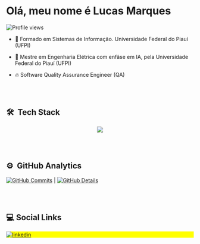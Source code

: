 <h1 align="left">Olá, meu nome é Lucas Marques</h1>



<p align="left"> <img src="https://komarev.com/ghpvc/?username=Lucasm12&color=yellow" alt="Profile views" /> </p>

- 🔭 Formado em Sistemas de Informação. Universidade Federal do Piauí (UFPI)

- 🧠 Mestre em Engenharia Elétrica com enfâse em IA, pela Universidade Federal do Piauí (UFPI)

- 🔥 Software Quality Assurance Engineer (QA)


<br><br>

## 🛠 &nbsp;Tech Stack

<div align="center" >
<a href="https://skillicons.dev"   >
  <img src="https://skillicons.dev/icons?i=javascript,css,html,python,git,vscode,nodejs,figma,github,linux,postman,vercel,vscode,postman,mysql,gitlab" />
</a>
  <br />

  </div>

<br><br>

## ⚙️ &nbsp;GitHub Analytics

[![GitHub Commits](http://github-profile-summary-cards.vercel.app/api/cards/productive-time?username=Lucasm12&theme=dracula&utcOffset=-3)](https://github.com/vn7n24fzkq/github-profile-summary-cards) | [![GitHub Details](http://github-profile-summary-cards.vercel.app/api/cards/profile-details?username=Lucasm12&theme=dracula)](https://github.com/vn7n24fzkq/github-profile-summary-cards) 

<br><br>

## :computer: Social Links

<p align="left" style="background:yellow">
<a href="https://www.linkedin.com/in/lucas-marques1204/" target="_blank">
  <img align="center" src="https://img.shields.io/badge/LinkedIn-0077B5?style=for-the-badge&logo=linkedin&logoColor=white" alt="linkedin"/>
</a>
</p>
